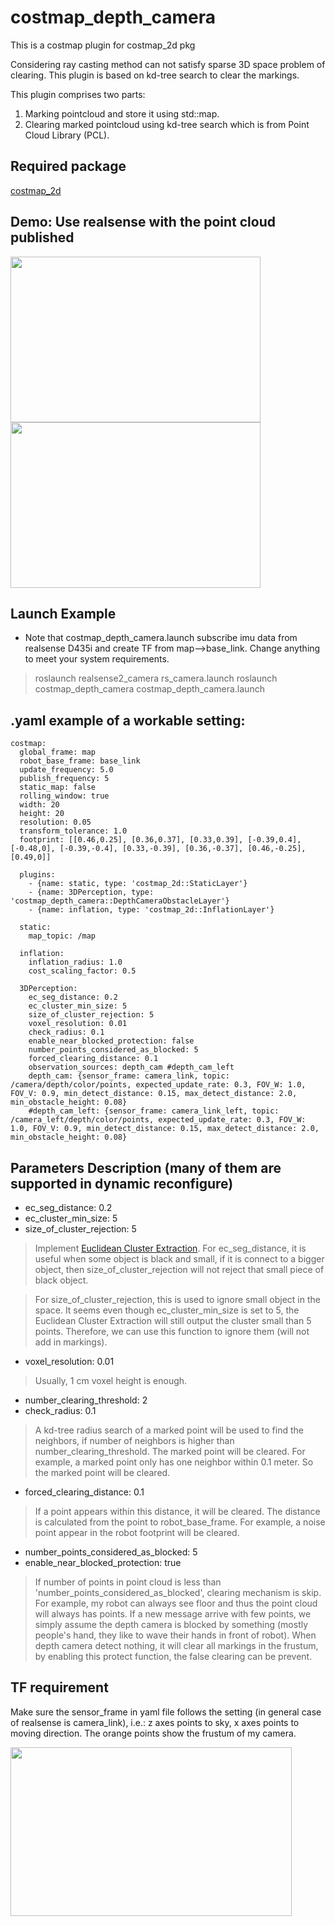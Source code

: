 # costmap_depth_camera
This is a costmap plugin for costmap_2d pkg

Considering ray casting method can not satisfy sparse 3D space problem of clearing. This plugin is based on kd-tree search to clear the markings.

This plugin comprises two parts:
1. Marking pointcloud and store it using std::map.
2. Clearing marked pointcloud using kd-tree search which is from Point Cloud Library (PCL).

## Required package
[costmap_2d](http://wiki.ros.org/costmap_2d)
  
## Demo: Use realsense with the point cloud published
<p float="left">
<img src="https://github.com/tsengapola/my_image_repo/blob/main/Use%20depth%20camera%20(realsense)%20to%20detect%20the%20bar%20across%20the%20cones.gif" width="400" height="265"/>
<img src="https://github.com/tsengapola/my_image_repo/blob/main/op-costmap-depth-cam.gif" width="400" height="265"/>
</p>

## Launch Example

* Note that costmap_depth_camera.launch subscribe imu data from realsense D435i and create TF from map-->base_link. Change anything to meet your system requirements.

> roslaunch realsense2_camera rs_camera.launch
> roslaunch costmap_depth_camera costmap_depth_camera.launch 

## .yaml example of a workable setting:

```
costmap:
  global_frame: map
  robot_base_frame: base_link
  update_frequency: 5.0
  publish_frequency: 5
  static_map: false
  rolling_window: true
  width: 20
  height: 20
  resolution: 0.05  
  transform_tolerance: 1.0
  footprint: [[0.46,0.25], [0.36,0.37], [0.33,0.39], [-0.39,0.4], [-0.48,0], [-0.39,-0.4], [0.33,-0.39], [0.36,-0.37], [0.46,-0.25], [0.49,0]]

  plugins:
    - {name: static, type: 'costmap_2d::StaticLayer'}
    - {name: 3DPerception, type: 'costmap_depth_camera::DepthCameraObstacleLayer'}
    - {name: inflation, type: 'costmap_2d::InflationLayer'}

  static:
    map_topic: /map

  inflation:
    inflation_radius: 1.0
    cost_scaling_factor: 0.5

  3DPerception:
    ec_seg_distance: 0.2
    ec_cluster_min_size: 5
    size_of_cluster_rejection: 5
    voxel_resolution: 0.01
    check_radius: 0.1
    enable_near_blocked_protection: false
    number_points_considered_as_blocked: 5
    forced_clearing_distance: 0.1
    observation_sources: depth_cam #depth_cam_left
    depth_cam: {sensor_frame: camera_link, topic: /camera/depth/color/points, expected_update_rate: 0.3, FOV_W: 1.0, FOV_V: 0.9, min_detect_distance: 0.15, max_detect_distance: 2.0, min_obstacle_height: 0.08}
    #depth_cam_left: {sensor_frame: camera_link_left, topic: /camera_left/depth/color/points, expected_update_rate: 0.3, FOV_W: 1.0, FOV_V: 0.9, min_detect_distance: 0.15, max_detect_distance: 2.0, min_obstacle_height: 0.08}
```

## Parameters Description (many of them are supported in dynamic reconfigure)

* ec_seg_distance: 0.2
* ec_cluster_min_size: 5
* size_of_cluster_rejection: 5

> Implement [Euclidean Cluster Extraction](https://pcl.readthedocs.io/projects/tutorials/en/latest/cluster_extraction.html#cluster-extraction).
For ec_seg_distance, it is useful when some object is black and small, if it is connect to a bigger object, then size_of_cluster_rejection will not reject that small piece of black object.

> For size_of_cluster_rejection, this is used to ignore small object in the space. It seems even though ec_cluster_min_size is set to 5, the Euclidean Cluster Extraction will still output the cluster small than 5 points. Therefore, we can use this function to ignore them (will not add in markings).

* voxel_resolution: 0.01

> Usually, 1 cm voxel height is enough.

* number_clearing_threshold: 2
* check_radius: 0.1

> A kd-tree radius search of a marked point will be used to find the neighbors, if number of neighbors is higher than number_clearing_threshold. The marked point will be cleared.
For example, a marked point  only has one neighbor within 0.1 meter. So the marked point will be cleared.

* forced_clearing_distance: 0.1

> If a point appears within this distance, it will be cleared. The distance is calculated from the point to robot_base_frame. 
> For example, a noise point appear in the robot footprint will be cleared.

* number_points_considered_as_blocked: 5
* enable_near_blocked_protection: true

> If number of points in point cloud is less than 'number_points_considered_as_blocked', clearing mechanism is skip.
For example, my robot can always see floor and thus the point cloud will always has points. If a new message arrive with few points, we simply assume the depth camera is blocked by something (mostly people's hand, they like to wave their hands in front of robot).
> When depth camera detect nothing, it will clear all markings in the frustum, by enabling this protect function, the false clearing can be prevent.

## TF requirement

Make sure the sensor_frame in yaml file follows the setting (in general case of realsense is camera_link), i.e.: z axes points to sky, x axes points to moving direction.
The orange points show the frustum of my camera.

<img src="https://github.com/tsengapola/my_image_repo/blob/main/frustum_axis.png" width="450" height="270"/>

